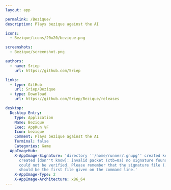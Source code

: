 ```yaml
---
layout: app

permalink: /Bezique/
description: Plays bezique against the AI

icons:
  - Bezique/icons/20x20/bezique.png

screenshots:
  - Bezique/screenshot.png

authors:
  - name: Sriep
    url: https://github.com/Sriep

links:
  - type: GitHub
    url: Sriep/Bezique
  - type: Download
    url: https://github.com/Sriep/Bezique/releases

desktop:
  Desktop Entry:
    Type: Application
    Name: Bezique
    Exec: AppRun %F
    Icon: bezique
    Comment: Plays bezique against the AI
    Terminal: false
    Categories: Game
  AppImageHub:
    X-AppImage-Signature: 'directory ''/home/runner/.gnupg'' created keybox ''/home/runner/.gnupg/pubring.kbx''
      created [don''t know]: invalid packet (ctb=0a) no signature found the signature
      could not be verified. Please remember that the signature file (.sig or .asc)
      should be the first file given on the command line.'
    X-AppImage-Type: 2
    X-AppImage-Architecture: x86_64
---
```

